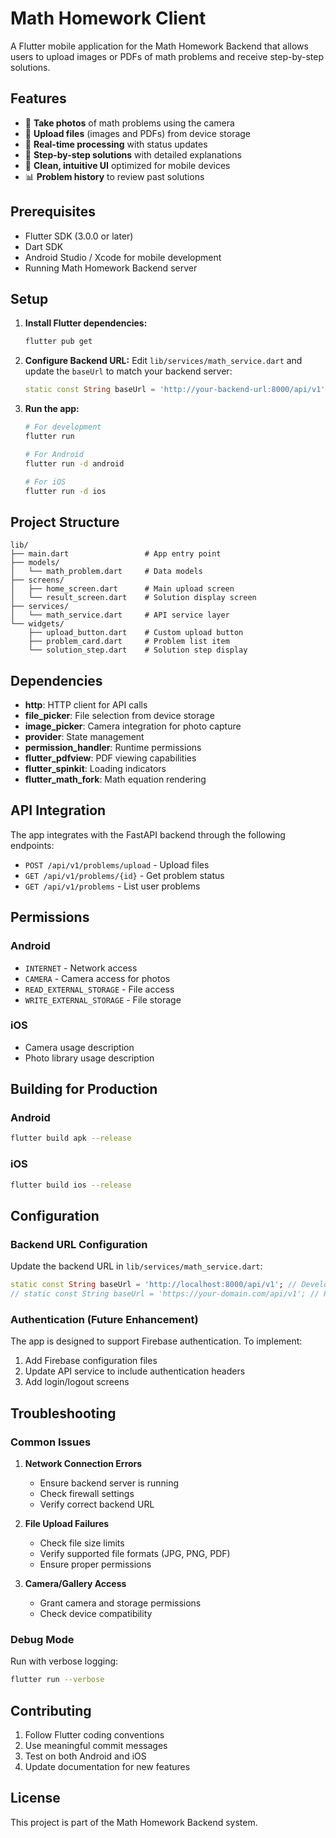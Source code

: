 # Math Homework Client

A Flutter mobile application for the Math Homework Backend that allows users to upload images or PDFs of math problems and receive step-by-step solutions.

## Features

- 📸 **Take photos** of math problems using the camera
- 📁 **Upload files** (images and PDFs) from device storage
- 🔄 **Real-time processing** with status updates
- 📝 **Step-by-step solutions** with detailed explanations
- 📱 **Clean, intuitive UI** optimized for mobile devices
- 📊 **Problem history** to review past solutions

## Prerequisites

- Flutter SDK (3.0.0 or later)
- Dart SDK
- Android Studio / Xcode for mobile development
- Running Math Homework Backend server

## Setup

1. **Install Flutter dependencies:**
   ```bash
   flutter pub get
   ```

2. **Configure Backend URL:**
   Edit `lib/services/math_service.dart` and update the `baseUrl` to match your backend server:
   ```dart
   static const String baseUrl = 'http://your-backend-url:8000/api/v1';
   ```

3. **Run the app:**
   ```bash
   # For development
   flutter run
   
   # For Android
   flutter run -d android
   
   # For iOS
   flutter run -d ios
   ```

## Project Structure

```
lib/
├── main.dart                 # App entry point
├── models/
│   └── math_problem.dart     # Data models
├── screens/
│   ├── home_screen.dart      # Main upload screen
│   └── result_screen.dart    # Solution display screen
├── services/
│   └── math_service.dart     # API service layer
└── widgets/
    ├── upload_button.dart    # Custom upload button
    ├── problem_card.dart     # Problem list item
    └── solution_step.dart    # Solution step display
```

## Dependencies

- **http**: HTTP client for API calls
- **file_picker**: File selection from device storage
- **image_picker**: Camera integration for photo capture
- **provider**: State management
- **permission_handler**: Runtime permissions
- **flutter_pdfview**: PDF viewing capabilities
- **flutter_spinkit**: Loading indicators
- **flutter_math_fork**: Math equation rendering

## API Integration

The app integrates with the FastAPI backend through the following endpoints:

- `POST /api/v1/problems/upload` - Upload files
- `GET /api/v1/problems/{id}` - Get problem status
- `GET /api/v1/problems` - List user problems

## Permissions

### Android
- `INTERNET` - Network access
- `CAMERA` - Camera access for photos
- `READ_EXTERNAL_STORAGE` - File access
- `WRITE_EXTERNAL_STORAGE` - File storage

### iOS
- Camera usage description
- Photo library usage description

## Building for Production

### Android
```bash
flutter build apk --release
```

### iOS
```bash
flutter build ios --release
```

## Configuration

### Backend URL Configuration
Update the backend URL in `lib/services/math_service.dart`:

```dart
static const String baseUrl = 'http://localhost:8000/api/v1'; // Development
// static const String baseUrl = 'https://your-domain.com/api/v1'; // Production
```

### Authentication (Future Enhancement)
The app is designed to support Firebase authentication. To implement:

1. Add Firebase configuration files
2. Update API service to include authentication headers
3. Add login/logout screens

## Troubleshooting

### Common Issues

1. **Network Connection Errors**
   - Ensure backend server is running
   - Check firewall settings
   - Verify correct backend URL

2. **File Upload Failures**
   - Check file size limits
   - Verify supported file formats (JPG, PNG, PDF)
   - Ensure proper permissions

3. **Camera/Gallery Access**
   - Grant camera and storage permissions
   - Check device compatibility

### Debug Mode
Run with verbose logging:
```bash
flutter run --verbose
```

## Contributing

1. Follow Flutter coding conventions
2. Use meaningful commit messages
3. Test on both Android and iOS
4. Update documentation for new features

## License

This project is part of the Math Homework Backend system.
